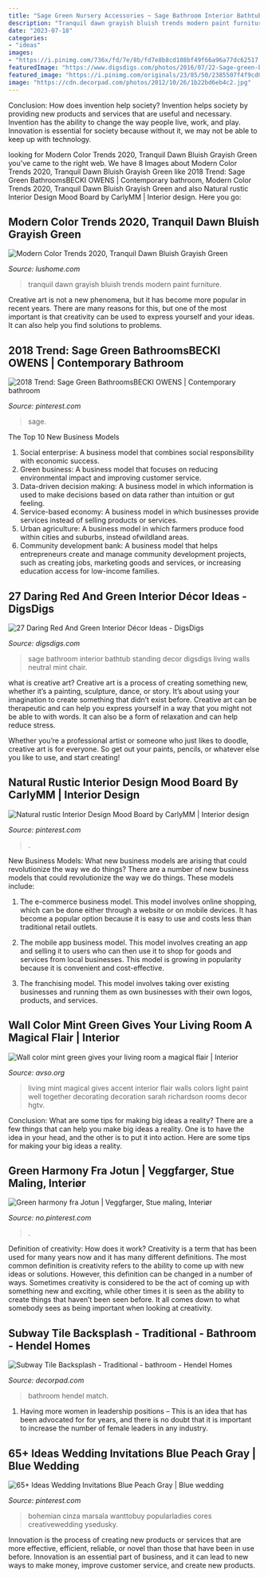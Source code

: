 ```yaml
---
title: "Sage Green Nursery Accessories ~ Sage Bathroom Interior Bathtub Standing Decor Digsdigs Living Walls Neutral Mint Chair"
description: "Tranquil dawn grayish bluish trends modern paint furniture"
date: "2023-07-18"
categories:
- "ideas"
images:
- "https://i.pinimg.com/736x/fd/7e/8b/fd7e8b8cd108bf49f66a96a77dc62517.jpg"
featuredImage: "https://www.digsdigs.com/photos/2016/07/22-Sage-green-bathroom-with-a-red-free-standing-bathtub.jpg"
featured_image: "https://i.pinimg.com/originals/23/85/50/2385507f4f9cd04359940b9a963a76f8.jpg"
image: "https://cdn.decorpad.com/photos/2012/10/26/1b22bd6eb4c2.jpg"
---
```



Conclusion: How does invention help society?
Invention helps society by providing new products and services that are useful and necessary. Invention has the ability to change the way people live, work, and play. Innovation is essential for society because without it, we may not be able to keep up with technology.

	

		
looking for Modern Color Trends 2020, Tranquil Dawn Bluish Grayish Green you've came to the right web. We have 8 Images about Modern Color Trends 2020, Tranquil Dawn Bluish Grayish Green like 2018 Trend: Sage Green BathroomsBECKI OWENS | Contemporary bathroom, Modern Color Trends 2020, Tranquil Dawn Bluish Grayish Green and also Natural rustic Interior Design Mood Board by CarlyMM | Interior design. Here you go:
		
    
## Modern Color Trends 2020, Tranquil Dawn Bluish Grayish Green

<img loading=lazy src="https://www.lushome.com/wp-content/uploads/2019/10/sage-green-pastel-in-interiors-7.jpg" onerror="this.onerror=null;this.src='https://tse1.mm.bing.net/th?id=OIP.tw1YX9KofkCC9_QDgTq27AHaI1&amp;pid=15.1';" alt="Modern Color Trends 2020, Tranquil Dawn Bluish Grayish Green">

_Source: lushome.com_

>tranquil dawn grayish bluish trends modern paint furniture. 

	

Creative art is not a new phenomena, but it has become more popular in recent years. There are many reasons for this, but one of the most important is that creativity can be used to express yourself and your ideas. It can also help you find solutions to problems.

    
## 2018 Trend: Sage Green BathroomsBECKI OWENS | Contemporary Bathroom

<img loading=lazy src="https://i.pinimg.com/736x/3f/46/b4/3f46b4968e5ae1d70544e7b2f87c3367.jpg" onerror="this.onerror=null;this.src='https://tse1.mm.bing.net/th?id=OIP.na7iTwHcu3GOE03nlqBZPQHaLG&amp;pid=15.1';" alt="2018 Trend: Sage Green BathroomsBECKI OWENS | Contemporary bathroom">

_Source: pinterest.com_

>sage. 

	

The Top 10 New Business Models
1. Social enterprise: A business model that combines social responsibility with economic success.
2. Green business: A business model that focuses on reducing environmental impact and improving customer service.
3. Data-driven decision making: A business model in which information is used to make decisions based on data rather than intuition or gut feeling.
4. Service-based economy: A business model in which businesses provide services instead of selling products or services. 
5. Urban agriculture: A business model in which farmers produce food within cities and suburbs, instead ofwildland areas. 
6. Community development bank: A business model that helps entrepreneurs create and manage community development projects, such as creating jobs, marketing goods and services, or increasing education access for low-income families.

    
## 27 Daring Red And Green Interior Décor Ideas - DigsDigs

<img loading=lazy src="https://www.digsdigs.com/photos/2016/07/22-Sage-green-bathroom-with-a-red-free-standing-bathtub.jpg" onerror="this.onerror=null;this.src='https://tse3.mm.bing.net/th?id=OIP.JVoSpgmprTTkrQH5FKRqnAAAAA&amp;pid=15.1';" alt="27 Daring Red And Green Interior Décor Ideas - DigsDigs">

_Source: digsdigs.com_

>sage bathroom interior bathtub standing decor digsdigs living walls neutral mint chair. 

	

what is creative art?
Creative art is a process of creating something new, whether it’s a painting, sculpture, dance, or story. It’s about using your imagination to create something that didn’t exist before. 
Creative art can be therapeutic and can help you express yourself in a way that you might not be able to with words. It can also be a form of relaxation and can help reduce stress. 

Whether you’re a professional artist or someone who just likes to doodle, creative art is for everyone. So get out your paints, pencils, or whatever else you like to use, and start creating!

    
## Natural Rustic Interior Design Mood Board By CarlyMM | Interior Design

<img loading=lazy src="https://i.pinimg.com/736x/fd/7e/8b/fd7e8b8cd108bf49f66a96a77dc62517.jpg" onerror="this.onerror=null;this.src='https://tse1.mm.bing.net/th?id=OIP.0TSAHL1bUXD9gOFCN3siwgHaHa&amp;pid=15.1';" alt="Natural rustic Interior Design Mood Board by CarlyMM | Interior design">

_Source: pinterest.com_

>. 

	

New Business Models: What new business models are arising that could revolutionize the way we do things?
There are a number of new business models that could revolutionize the way we do things. These models include:
1. The e-commerce business model. This model involves online shopping, which can be done either through a website or on mobile devices. It has become a popular option because it is easy to use and costs less than traditional retail outlets.

2. The mobile app business model. This model involves creating an app and selling it to users who can then use it to shop for goods and services from local businesses. This model is growing in popularity because it is convenient and cost-effective.

3. The franchising model. This model involves taking over existing businesses and running them as own businesses with their own logos, products, and services.

    
## Wall Color Mint Green Gives Your Living Room A Magical Flair | Interior

<img loading=lazy src="http://www.avso.org/wp-content/uploads/files/5/5/5/wall-color-mint-green-gives-your-living-room-a-magical-flair-8-555.jpg" onerror="this.onerror=null;this.src='https://tse4.mm.bing.net/th?id=OIP.zDaH3uwmw_gpbTEptT6RcAHaJ3&amp;pid=15.1';" alt="Wall color mint green gives your living room a magical flair | Interior">

_Source: avso.org_

>living mint magical gives accent interior flair walls colors light paint well together decorating decoration sarah richardson rooms decor hgtv. 

	

Conclusion: What are some tips for making big ideas a reality?
There are a few things that can help you make big ideas a reality. One is to have the idea in your head, and the other is to put it into action. Here are some tips for making your big ideas a reality.

    
## Green Harmony Fra Jotun | Veggfarger, Stue Maling, Interiør

<img loading=lazy src="https://i.pinimg.com/736x/45/9c/bb/459cbb545a60c9b420fbebd141b4a5fb.jpg" onerror="this.onerror=null;this.src='https://tse1.mm.bing.net/th?id=OIP.qTooopV7cNfYQG_zNrKRCQHaJT&amp;pid=15.1';" alt="Green harmony fra Jotun | Veggfarger, Stue maling, Interiør">

_Source: no.pinterest.com_

>. 

	

Definition of creativity: How does it work?
Creativity is a term that has been used for many years now and it has many different definitions. The most common definition is creativity refers to the ability to come up with new ideas or solutions. However, this definition can be changed in a number of ways. Sometimes creativity is considered to be the act of coming up with something new and exciting, while other times it is seen as the ability to create things that haven’t been seen before. It all comes down to what somebody sees as being important when looking at creativity.

    
## Subway Tile Backsplash - Traditional - Bathroom - Hendel Homes

<img loading=lazy src="https://cdn.decorpad.com/photos/2012/10/26/1b22bd6eb4c2.jpg" onerror="this.onerror=null;this.src='https://tse3.mm.bing.net/th?id=OIP.5P53LcYx3jvRp7W8uk0vxwHaLO&amp;pid=15.1';" alt="Subway Tile Backsplash - Traditional - bathroom - Hendel Homes">

_Source: decorpad.com_

>bathroom hendel match. 

	

1. Having more women in leadership positions – This is an idea that has been advocated for for years, and there is no doubt that it is important to increase the number of female leaders in any industry.

    
## 65+ Ideas Wedding Invitations Blue Peach Gray | Blue Wedding

<img loading=lazy src="https://i.pinimg.com/originals/23/85/50/2385507f4f9cd04359940b9a963a76f8.jpg" onerror="this.onerror=null;this.src='https://tse1.mm.bing.net/th?id=OIP.bZaqgW58P9whMolhLTeWuwAAAA&amp;pid=15.1';" alt="65+ Ideas Wedding Invitations Blue Peach Gray | Blue wedding">

_Source: pinterest.com_

>bohemian cinza marsala wanttobuy popularladies cores creativewedding ysedusky. 

	

Innovation is the process of creating new products or services that are more effective, efficient, reliable, or novel than those that have been in use before. Innovation is an essential part of business, and it can lead to new ways to make money, improve customer service, and create new products.

